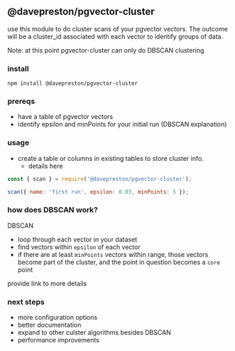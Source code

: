 ## @davepreston/pgvector-cluster

use this module to do cluster scans of your pgvector vectors. The outcome will be a cluster_id associated with each vector to identify groups of data.

Note: at this point pgvector-cluster can only do DBSCAN clustering

### install

`npm install @davepreston/pgvector-cluster`

### prereqs

- have a table of pgvector vectors
- identify epsilon and minPoints for your initial run (DBSCAN explanation)

### usage

- create a table or columns in existing tables to store cluster info.
  - details here

```javascript
const { scan } = require('@davepreston/pgvector-cluster');

scan({ name: 'first run', epsilon: 0.03, minPoints: 5 });
```

### how does DBSCAN work?
DBSCAN
- loop through each vector in your dataset
- find vectors within `epsilon` of each vector
- if there are at least `minPoints` vectors within range, those vectors become part of the cluster, and the point in question becomes a `core` point 

provide link to more details

### next steps

- more configuration options
- better documentation
- expand to other culster algorithms besides DBSCAN
- performance improvements
